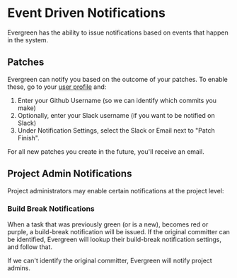 # Event Driven Notifications

Evergreen has the ability to issue notifications based on events that happen in the system.

## Patches
Evergreen can notify you based on the outcome of your patches. To enable these, go to your [user profile](https://evergreen.mongodb.com/settings) and:
1. Enter your Github Username (so we can identify which commits you make)
2. Optionally, enter your Slack username (if you want to be notified on Slack)
3. Under Notification Settings, select the Slack or Email next to "Patch Finish".

For all new patches you create in the future, you'll receive an email.

## Project Admin Notifications
Project administrators may enable certain notifications at the project level:

### Build Break Notifications
When a task that was previously green (or is a new), becomes red or purple, a build-break notification will be issued. If the original committer can be identified, Evergreen will lookup their build-break notification settings, and follow that. 

If we can't identify the original committer, Evergreen will notify project admins.
